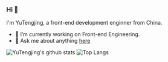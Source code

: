 ### Hi 👋

I'm YuTengjing, a front-end development enginner from China.

- 🔭 I’m currently working on Front-end Engineering.
- 💬 Ask me about anything [here](https://www.zhihu.com/people/yu-teng-jing)

![YuTengjing's github stats](https://github-readme-stats.vercel.app/api?username=tjx666&show_icons=true)
![Top Langs](https://github-readme-stats.vercel.app/api/top-langs/?username=tjx666&layout=compact)

